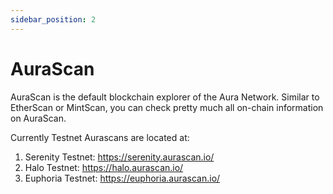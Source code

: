 ```yaml
---
sidebar_position: 2
---
```


# AuraScan

AuraScan is the default blockchain explorer of the Aura Network. Similar to EtherScan or MintScan, you can check pretty much all on-chain information on AuraScan.

Currently Testnet Aurascans are located at:

1. Serenity Testnet: https://serenity.aurascan.io/
2. Halo Testnet: https://halo.aurascan.io/
3. Euphoria Testnet: https://euphoria.aurascan.io/
